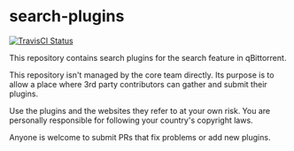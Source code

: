 search-plugins
===

[![TravisCI Status](https://travis-ci.org/qbittorrent/search-plugins.svg?branch=master)](https://travis-ci.org/qbittorrent/search-plugins)

This repository contains search plugins for the search feature in qBittorrent.

This repository isn't managed by the core team directly. Its purpose is to allow a place where 3rd party contributors can gather and submit their plugins.

Use the plugins and the websites they refer to at your own risk. You are personally responsible for following your country's copyright laws.

Anyone is welcome to submit PRs that fix problems or add new plugins.
